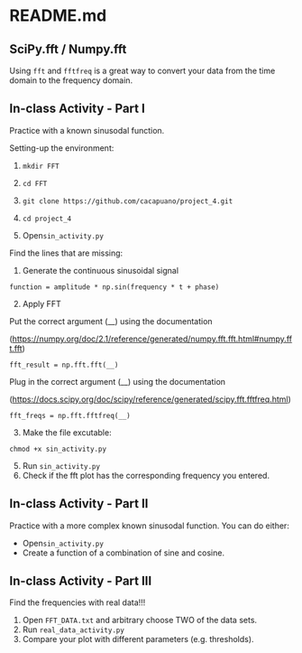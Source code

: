 # README.md

## SciPy.fft / Numpy.fft
Using ```fft``` and ```fftfreq``` is a great way to convert your data from the time domain to the frequency domain.

## In-class Activity - Part I
Practice with a known sinusodal function. 

Setting-up the environment: 
1. ```
   mkdir FFT
   ```
2. ```
   cd FFT
   ```
3. ```
   git clone https://github.com/cacapuano/project_4.git
   ```
4. ```
   cd project_4
   ```
5. Open```sin_activity.py```


Find the lines that are missing: 

1. Generate the continuous sinusoidal signal

```
function = amplitude * np.sin(frequency * t + phase)
```

2. Apply FFT

Put the correct argument (__) using the documentation 

(https://numpy.org/doc/2.1/reference/generated/numpy.fft.fft.html#numpy.fft.fft)

```
fft_result = np.fft.fft(__)
```

Plug in the correct argument (__) using the documentation 

(https://docs.scipy.org/doc/scipy/reference/generated/scipy.fft.fftfreq.html)

```
fft_freqs = np.fft.fftfreq(__)
```

3. Make the file excutable: 
```
chmod +x sin_activity.py
```
5. Run ```sin_activity.py```
6. Check if the fft plot has the corresponding frequency you entered.


## In-class Activity - Part II

Practice with a more complex known sinusodal function. 
You can do either: 
- Open```sin_activity.py```
- Create a function of a combination of sine and cosine. 


## In-class Activity - Part III

Find the frequencies with real data!!!
1. Open ```FFT_DATA.txt``` and arbitrary choose TWO of the data sets.
2. Run ```real_data_activity.py```
3. Compare your plot with different parameters (e.g. thresholds).
